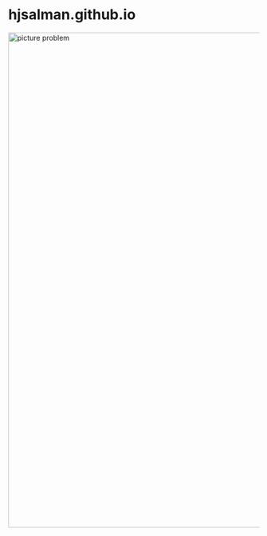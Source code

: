 # hjsalman.github.io
<img width="993" alt="picture problem" src="https://github.com/hjsalman/hjsalman.github.io/assets/109878479/37cdcfe0-659c-4713-a507-9f90e46d7ffc">

